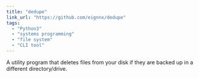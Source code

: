 ```yaml
---
title: "dedupe"
link_url: "https://github.com/eignnx/dedupe"
tags:
  - "Python3"
  - "systems programming"
  - "file system"
  - "CLI tool"
---
```

A utility program that deletes files from your disk if they are backed up in a different directory/drive.